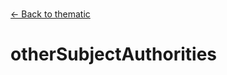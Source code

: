 ---
---

<br>

[← Back to thematic](./thematic.html)

# otherSubjectAuthorities

<template>
    <div id = "container">
      <p class="larger-text">{{this.subjectTagging.thematic.properties.otherSubjectAuthorities.description}}</p>
      <p >Expected Type: <strong>{{this.subjectTagging.thematic.properties.otherSubjectAuthorities.type}}</strong></p>
    <table id ="property-table">
        <tr>
            <th>Property</th>
            <th>Expected Type</th>
            <th>Description</th>
        </tr>
        <tr v-for="item, index in this.subjectTagging.thematic.properties.otherSubjectAuthorities.items[0].properties" :key="index">
            <td>{{index}}</td>
            <td>{{item.type}}</td>
            <td>{{item.description}}</td>
        </tr>
    </table> 
    </div>
</template>

<script>
import axios from 'axios'


export default {

    data() {
        return {
          schema: [],
          coreCitation: [],
          dataEndpoints: [],
          subjectTagging: [],
          dataBiography: [],
          resourceConstellation: [],
          dataLifecycle: [],
        }
    },
    methods: {
        whatsUp(){
          console.log(this.dataEndpoints)
        }
    },
    computed: {
        data() {
            return this.$page.frontmatter
        }
    },
    created() {
        //returns a promise
        axios.get("https://raw.githubusercontent.com/nblmc/Data-Context/master/schema.json")
            .then(response => {
                this.schema = response.data.properties
                this.coreCitation = response.data.properties.coreCitation.properties
                this.dataEndpoints = response.data.properties.dataEndpoints
                this.subjectTagging = response.data.properties.subjectTagging.properties
                this.dataBiography = response.data.properties.dataBiography.properties
                this.resourceConstellation = response.data.properties.resourceConstellation.properties
                this.dataLifecycle = response.data.properties.dataLifecycle.properties
            }).catch(err => {
                console.log(err)
            })
    }
}
</script>

<style lang="stylus">

table#property-table
  width:100%

p.larger-text
  font-size 120%

</style>
